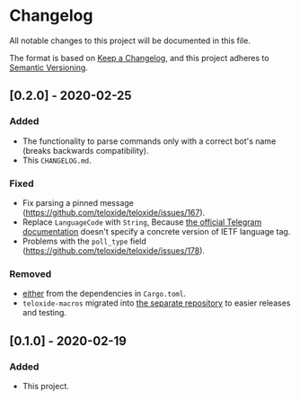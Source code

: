 # Changelog
All notable changes to this project will be documented in this file.

The format is based on [Keep a Changelog](https://keepachangelog.com/en/1.0.0/),
and this project adheres to [Semantic Versioning](https://semver.org/spec/v2.0.0.html).

## [0.2.0] - 2020-02-25
### Added
 - The functionality to parse commands only with a correct bot's name (breaks backwards compatibility).
 - This `CHANGELOG.md`.

### Fixed
 - Fix parsing a pinned message (https://github.com/teloxide/teloxide/issues/167).
 - Replace `LanguageCode` with `String`, Because [the official Telegram documentation](https://core.telegram.org/bots/api#getchat) doesn't specify a concrete version of IETF language tag.
 - Problems with the `poll_type` field (https://github.com/teloxide/teloxide/issues/178).

### Removed
 - [either](https://crates.io/crates/either) from the dependencies in `Cargo.toml`.
 - `teloxide-macros` migrated into [the separate repository](https://github.com/teloxide/teloxide-macros) to easier releases and testing.

## [0.1.0] - 2020-02-19
### Added
 - This project.

